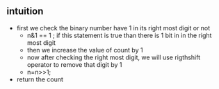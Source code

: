## intuition 
* first we check the binary number have 1 in its right most digit or not
  - n&1 == 1 ; if this statement is true than there is 1 bit in in the right most digit
  - then we increase the value of count by 1 
  - now after checking the right most digit, we will use rigthshift operator to remove that digit by 1
  - n=n>>1; 
* return the count 